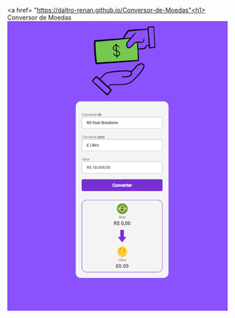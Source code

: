 <a href= "https://daltro-renan.github.io/Conversor-de-Moedas"<h1> Conversor de Moedas </h1></a>
<img src= "./assets/tela-do-site.png" >
